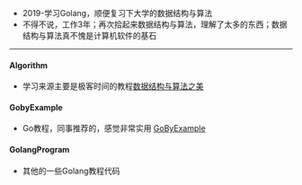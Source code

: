 - 2019-学习Golang，顺便复习下大学的数据结构与算法
- 不得不说，工作3年；再次拾起来数据结构与算法，理解了太多的东西；数据结构与算法真不愧是计算机软件的基石
---
#### Algorithm
- 学习来源主要是极客时间的教程[数据结构与算法之美](https://time.geekbang.org/column/126)

#### GobyExample
- Go教程，同事推荐的，感觉非常实用 [GoByExample](https://gobyexample.com/)

#### GolangProgram
- 其他的一些Golang教程代码
